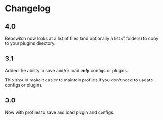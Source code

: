 # Changelog

## 4.0

Bepswitch now looks at a list of files (and optionally a list of folders) to copy to your plugins directory.

## 3.1

Added the ability to save and/or load ***only*** configs or plugins.

This should make it easier to maintain profiles if you don't need to update configs or plugins.

## 3.0

Now with profiles to save and load plugin and configs.
